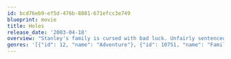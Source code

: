 ```yaml
---
id: bcd76eb9-ef5d-476b-8881-671efcc3e749
blueprint: movie
title: Holes
release_date: '2003-04-18'
overview: "Stanley's family is cursed with bad luck. Unfairly sentenced to months of detention at Camp Green Lake, he and his campmates are forced by the warden to dig holes in order to build character. What they don't know is that they are digging holes in order to search for a lost treasure hidden somewhere in the camp."
genres: '[{"id": 12, "name": "Adventure"}, {"id": 10751, "name": "Family"}, {"id": 18, "name": "Drama"}, {"id": 35, "name": "Comedy"}]'
---
```

